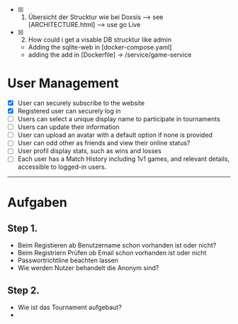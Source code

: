 - [x] 1. Übersicht der Strucktur wie bei Doxsis --> see [ARCHITECTURE.html] --> use go Live 
- [x] 2. How could i get a visable DB strucktur like admin
	- Adding the sqlite-web in [docker-compose.yaml]
	- adding the add in [Dockerfile] -> /service/game-service

# User Management 
- [x] User can securely subscribe to the website
- [x] Registered user can securely log in 
- [ ] Users can select a unique display name to participate in tournaments 
- [ ] Users can update their information
- [ ] User can upload an avatar with a default option if none is provided 
- [ ] User can odd other as friends and view their online status? 
- [ ] User profil display stats, such as wins and losses
- [ ] Each user has a Match History including 1v1 games, and relevant details, accessible to logged-in users. 

---

# Aufgaben
## Step 1. 
- Beim Registieren ab Benutzername schon vorhanden ist oder nicht? 
- Beim Registriern Prüfen ob Email schon vorhanden ist oder nicht 
- Passwortrichtline beachten lassen
- Wie werden Nutzer behandelt die Anonym sind? 

## Step 2. 
- Wie ist das Tournament aufgebaut? 
- 